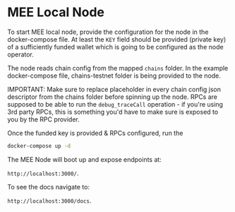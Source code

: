 # MEE Local Node

To start MEE local node, provide the configuration for the node in the docker-compose file. At least the `KEY` field
should be provided (private key) of a sufficiently funded wallet which is going to be configured as the node operator.

The node reads chain config from the mapped `chains` folder. In the example docker-compose file, chains-testnet folder is being provided to the node.

IMPORTANT: Make sure to replace <YOUR-RPC-URL> placeholder in every chain config json descriptor from the chains folder before spinning up the node. RPCs are supposed to be able to run the ```debug_traceCall``` operation - if you're using 3rd party RPCs, this is something you'd have to make sure is exposed to you by the RPC provider.

Once the funded key is provided & RPCs configured, run the

```bash
docker-compose up -d
```

The MEE Node will boot up and expose endpoints at:

`http://localhost:3000/`.

To see the docs navigate to:

`http://localhost:3000/docs`.
